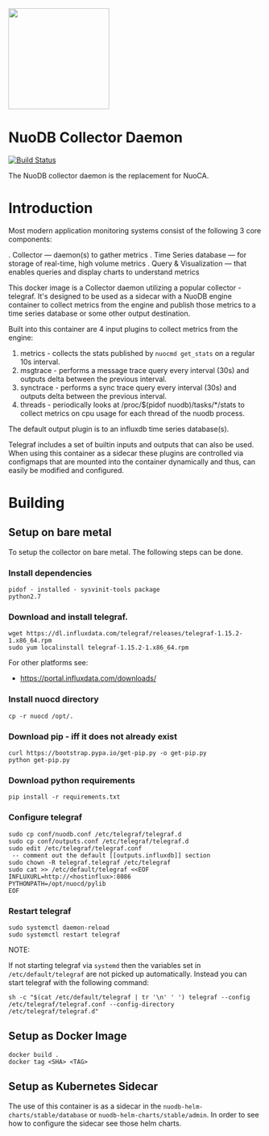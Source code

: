 <img src="images/nuodb.svg" width="200" height="200" /> 

# NuoDB Collector Daemon

[![Build Status](https://travis-ci.com/nuodb/nuodb-collector.svg?token=nYo6yHzhBM9syBKXYk7y&branch=master)](https://travis-ci.com/nuodb/nuodb-collector)

The NuoDB collector daemon is the replacement for NuoCA.

# Introduction

Most modern application monitoring systems consist of the following 3
core components:

. Collector             — daemon(s) to gather metrics
. Time Series database  — for storage of real-time, high volume metrics
. Query & Visualization — that enables queries and display charts to
                          understand metrics

This docker image is a Collector daemon utilizing a popular collector -
telegraf. It's designed to be used as a sidecar with a NuoDB engine
container to collect metrics from the engine and publish those metrics
to a time series database or some other output destination.

Built into this container are 4 input plugins to collect metrics from
the engine:

1.  metrics - collects the stats published by `nuocmd get_stats`  on a
    regular 10s interval.
2.  msgtrace - performs a message trace query every interval (30s) and
    outputs delta between the previous interval.
3.  synctrace - performs a sync trace query every interval (30s) and
    outputs delta between the previous interval.
4.  threads - periodically looks at /proc/$(pidof nuodb)/tasks/*/stats
    to collect metrics on cpu usage for each thread of the nuodb
    process.

The default output plugin is to an influxdb time series database(s).

Telegraf includes a set of builtin inputs and outputs that can also be
used.  When using this container as a sidecar these plugins are
controlled via configmaps that are mounted into the container
dynamically and thus, can easily be modified and configured.

# Building

## Setup on bare metal

To setup the collector on bare metal.  The following steps can be
done.

### Install dependencies
```
pidof - installed - sysvinit-tools package
python2.7
```

### Download and install telegraf.
```
wget https://dl.influxdata.com/telegraf/releases/telegraf-1.15.2-1.x86_64.rpm
sudo yum localinstall telegraf-1.15.2-1.x86_64.rpm
```

For other platforms see:
- https://portal.influxdata.com/downloads/

### Install nuocd directory
```
cp -r nuocd /opt/.
```

### Download pip - iff it does not already exist
```
curl https://bootstrap.pypa.io/get-pip.py -o get-pip.py
python get-pip.py
```

### Download python requirements
```
pip install -r requirements.txt
```

### Configure telegraf

```
sudo cp conf/nuodb.conf /etc/telegraf/telegraf.d
sudo cp conf/outputs.conf /etc/telegraf/telegraf.d
sudo edit /etc/telegraf/telegraf.conf
 -- comment out the default [[outputs.influxdb]] section
sudo chown -R telegraf.telegraf /etc/telegraf
sudo cat >> /etc/default/telegraf <<EOF
INFLUXURL=http://<hostinflux>:8086
PYTHONPATH=/opt/nuocd/pylib
EOF
```

### Restart telegraf
```
sudo systemctl daemon-reload
sudo systemctl restart telegraf
```
NOTE:

If not starting telegraf via `systemd` then the variables set in `/etc/default/telegraf` are not picked up automatically.
Instead you can start telegraf with the following command:
```
sh -c "$(cat /etc/default/telegraf | tr '\n' ' ') telegraf --config /etc/telegraf/telegraf.conf --config-directory /etc/telegraf/telegraf.d"
```

## Setup as Docker Image
```
docker build . 
docker tag <SHA> <TAG>
```

## Setup as Kubernetes Sidecar

The use of this container is as a sidecar in the `nuodb-helm-charts/stable/database` or `nuodb-helm-charts/stable/admin`.
In order to see how to configure the sidecar see those helm charts.